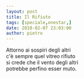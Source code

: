 ```yaml
---
layout: post
title: Il Rifiuto
tags: [speciale,onestar,]
date: 2010-02-07 23:03:00
author: pietro
---
```

Attorno ai sospiri degli altri<br/>c'è sempre quel vitreo rifiuto<br/>si crede che il vento degli altri<br/>potrebbe perfino esser muto.
